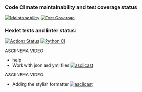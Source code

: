 ### Code Climate maintainability and test coverage status
[![Maintainability](https://api.codeclimate.com/v1/badges/b05de763118c5b52bbb6/maintainability)](https://codeclimate.com/github/AntonVorontsov/python-project-lvl2/maintainability)
[![Test Coverage](https://api.codeclimate.com/v1/badges/b05de763118c5b52bbb6/test_coverage)](https://codeclimate.com/github/AntonVorontsov/python-project-lvl2/test_coverage)

### Hexlet tests and linter status:
[![Actions Status](https://github.com/AntonVorontsov/python-project-lvl2/workflows/hexlet-check/badge.svg)](https://github.com/AntonVorontsov/python-project-lvl2/actions)
[![Python CI](https://github.com/AntonVorontsov/python-project-lvl2/actions/workflows/pici.yml/badge.svg)](https://github.com/AntonVorontsov/python-project-lvl2/actions/workflows/pici.yml)

ASCIINEMA VIDEO:

- help
- Work with json and yml files
[![asciicast](https://asciinema.org/a/WGnkrVSjStfGd8RpXOZsj202o.svg)](https://asciinema.org/a/WGnkrVSjStfGd8RpXOZsj202o)

ASCIINEMA VIDEO:

- Adding the stylish formatter
[![asciicast](https://asciinema.org/a/pPbeVZHEmtO2uJ5H5llMlpk6f.svg)](https://asciinema.org/a/pPbeVZHEmtO2uJ5H5llMlpk6f)